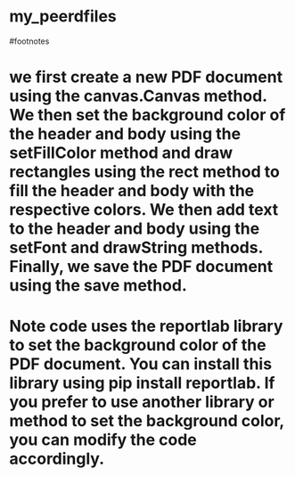 # my_peerdfiles
#footnotes
# we first create a new PDF document using the canvas.Canvas method. We then set the background color of the header and body using the setFillColor method and draw rectangles using the rect method to fill the header and body with the respective colors. We then add text to the header and body using the setFont and drawString methods. Finally, we save the PDF document using the save method.

# Note code uses the reportlab library to set the background color of the PDF document. You can install this library using pip install reportlab. If you prefer to use another library or method to set the background color, you can modify the code accordingly.
